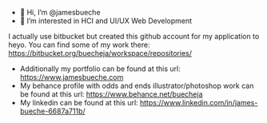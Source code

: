 - 👋 Hi, I’m @jamesbueche
- 👀 I’m interested in HCI and UI/UX Web Development

I actually use bitbucket but created this github account for my application to heyo. You can find some of my work there:
https://bitbucket.org/buecheja/workspace/repositories/

- Additionally my portfolio can be found at this url: https://www.jamesbueche.com
- My behance profile with odds and ends illustrator/photoshop work can be found at this url: https://www.behance.net/buecheja
- My linkedin can be found at this url: https://www.linkedin.com/in/james-bueche-6687a711b/



<!---
jamesbueche/jamesbueche is a ✨ special ✨ repository because its `README.md` (this file) appears on your GitHub profile.
You can click the Preview link to take a look at your changes.
--->
